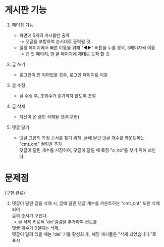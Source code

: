 # 게시판 기능 

1. 페이징 기능
    - 화면에 5개의 게시물만 출력<br>
        -> 댓글을 포함하여 순서대로 출력될 것
    - 일정 페이지에서 빠른 이동을 위해 "◀▶" 버튼을 누를 경우, 5페이지씩 이동<br>
        -> 맨 첫 페이지, 맨 끝 페이지에 제대로 도착 할 것

2. 글 쓰기
    - 로그인이 안 되어있을 경우, 로그인 페이지로 이동

3. 글 수정
    - 글 수정 후, 조회수가 증가하지 않도록 조절

4. 글 삭제
    - 자신이 쓴 글만 삭제될 것(미구현)

5. 댓글 달기
    - 댓글 그룹의 특정 순서를 찾기 위해, 글에 달린 댓글 개수를 카운트하는 "cmt_cnt" 컬럼을 추가<br>
    댓글이 달린 개수를 저장하여, 댓글이 달릴 때 특정 "o_no"를 찾기 위해 쓰인다.<br>
    
# 문제점  

(구현 완료)
1. 댓글이 달린 글을 삭제 시, 글에 달린 댓글 개수를 카운트하는 "cmt_cnt" 또한 삭제되어<br>
    글의 순서가 꼬인다.<br>
    -> 글 삭제 키로써 'del'컬럼을 추가하여 컨트롤<br>
        댓글 개수가 0일때는 삭제,<br>
        댓글이 달려 있을 때는 'del' 키를 활성화 후, 해당 게시물은 "삭제 되었습니다."로 표시 